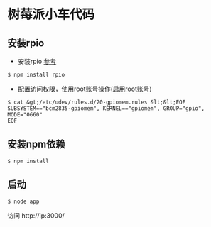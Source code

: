 # 树莓派小车代码

## 安装rpio

- 安装rpio [参考](https://www.npmjs.com/package/rpio#install)
````
$ npm install rpio
````
- 配置访问权限，使用root账号操作([启用root账号](http://blog.csdn.net/faryang/article/details/50779767))
````
$ cat &gt;/etc/udev/rules.d/20-gpiomem.rules &lt;&lt;EOF
SUBSYSTEM=="bcm2835-gpiomem", KERNEL=="gpiomem", GROUP="gpio", MODE="0660"
EOF
````


## 安装npm依赖

````
$ npm install
````

## 启动

````
$ node app
````

访问 http://ip:3000/ 
